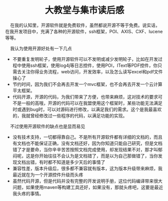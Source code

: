 <h1 align='center'>大教堂与集市读后感</h1>

<p>&nbsp;&nbsp;&nbsp;&nbsp;在我的认知里，开源软件就是免费软件，虽然都说开源不等于免费。说实话，在我开发项目中，充满了各种的开源软件，ssh框架，POI、AXIS、CXF、lucene等等。


</p>
<p>&nbsp;&nbsp;&nbsp;&nbsp;我认为使用开源好处有一下几点
<ul>
  <li>不要重复发明轮子，使用开源软件可以不发明或减少发明轮子，比如在开发过程中使用ssh框架，使用log4j等日志控件，使用POI，IText等PDF控件，你只需去关注你得业务流程，web访问，开发效率，以及怎么读写excel和pdf文件操心了</li>
  <li>节约时间，因为我们不会再去开发一个mvc框架，也不会再去开发一个云计算平太框架。</li>
  <li>代码开源，开源的代码，为我们带来了方便，也带来麻烦，这对技术的要求可不是一般的高哦，开源的代码可以在我盟使用这个框架时，某些功能无法满足时或遇到bug时，可以对源码进行修改，以满足我们的需求。这个是我最喜欢的，我就曾经修改过一些程序的代码，以满足功能的实现。</li>
</ul>

</p>
<p>
&nbsp;&nbsp;&nbsp;&nbsp;不过使用开源软件的缺点也是显而易见
<ul>
  <li>没有技术支持，一切都得靠自己。不是所有开源软件都有详细的文档的，而且有文档也不能保证正确，没有文档还好，因为你知道只能自己研究，但是文档错了才是要命，当你辛辛苦苦按照文档完成使用，却发现结果不对，那才叫郁闷呢，这是你开始往往不会认为是文档错了，而是以为自己那做错了，当你发现文档出错，有时都不知道是多少天后的事情了</li>
  <li>兼容性差，版本升级后，很多都不兼容就有版本，这为版本升级带来麻烦，我最近就在为一个开源控件升级而头疼</li>
  <li>虽然代码开源，但是代码并没有完整的开发说明手册，这位代码编译带来很大问题，如果使用maven等构建工具还好，如果没有，那就头疼吧，这要是最近我头疼的事情。</li> 
</ul>

</p>
<p>
&nbsp;&nbsp;&nbsp;&nbsp;
</p>
